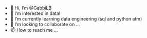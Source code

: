 - 👋 Hi, I’m @GabbiLB
- 👀 I’m interested in data!
- 🌱 I’m currently learning data engineering (sql and python atm)
- 💞️ I’m looking to collaborate on ...
- 📫 How to reach me ...

<!---
GabbiLB/GabbiLB is a ✨ special ✨ repository because its `README.md` (this file) appears on your GitHub profile.
You can click the Preview link to take a look at your changes.
--->
